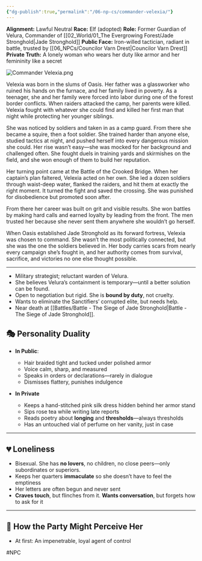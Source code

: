 ```yaml
---
{"dg-publish":true,"permalink":"/06-np-cs/commander-velexia/"}
---
```


**Alignment:** Lawful Neutral
**Race:** Elf (adopted) 
**Role:** Former Guardian of Velura, Commander of [[02_World/01_The Evergrowing Forest/Jade Stronghold\|Jade Stronghold]]
**Public Face:** Iron-willed tactician, radiant in battle, trusted by [[06_NPCs/Councilor Varn Drest\|Councilor Varn Drest]]
**Private Truth:** A lonely woman who wears her duty like armor and her femininity like a secret

![Commander Velexia.png](/img/user/00_GM%20Tools/Media/Commander%20Velexia.png)

Velexia was born in the slums of Oasis. Her father was a glassworker who ruined his hands on the furnace, and her family lived in poverty. As a teenager, she and her family were forced into labor during one of the forest border conflicts. When raiders attacked the camp, her parents were killed. Velexia fought with whatever she could find and killed her first man that night while protecting her younger siblings.

She was noticed by soldiers and taken in as a camp guard. From there she became a squire, then a foot soldier. She trained harder than anyone else, studied tactics at night, and pushed herself into every dangerous mission she could. Her rise wasn’t easy—she was mocked for her background and challenged often. She fought duels in training yards and skirmishes on the field, and she won enough of them to build her reputation.

Her turning point came at the Battle of the Crooked Bridge. When her captain’s plan faltered, Velexia acted on her own. She led a dozen soldiers through waist-deep water, flanked the raiders, and hit them at exactly the right moment. It turned the fight and saved the crossing. She was punished for disobedience but promoted soon after.

From there her career was built on grit and visible results. She won battles by making hard calls and earned loyalty by leading from the front. The men trusted her because she never sent them anywhere she wouldn’t go herself.

When Oasis established Jade Stronghold as its forward fortress, Velexia was chosen to command. She wasn’t the most politically connected, but she was the one the soldiers believed in. Her body carries scars from nearly every campaign she’s fought in, and her authority comes from survival, sacrifice, and victories no one else thought possible.

---

- Military strategist; reluctant warden of Velura.
- She believes Velura’s containment is temporary—until a better solution can be found.
- Open to negotiation but rigid. She is **bound by duty**, not cruelty.
- Wants to eliminate the Sanctifiers’ corrupted elite, but needs help.
- Near death at [[Battles/Battle - The Siege of Jade Stronghold\|Battle - The Siege of Jade Stronghold]].

## 🎭 **Personality Duality**

- **In Public**:
    - Hair braided tight and tucked under polished armor
    - Voice calm, sharp, and measured
    - Speaks in orders or declarations—rarely in dialogue
    - Dismisses flattery, punishes indulgence

- **In Private**
    - Keeps a hand-stitched pink silk dress hidden behind her armor stand
    - Sips rose tea while writing late reports
    - Reads poetry about **longing** and **thresholds**—always thresholds
    - Has an untouched vial of perfume on her vanity, just in case

---

## 💔 **Loneliness**

- Bisexual. She has **no lovers**, no children, no close peers—only subordinates or superiors. 
- Keeps her quarters **immaculate** so she doesn’t have to feel the emptiness
- Her letters are often begun and never sent
- **Craves touch**, but flinches from it. **Wants conversation**, but forgets how to ask for it

---

## 🧠 **How the Party Might Perceive Her**

- At first: An impenetrable, loyal agent of control

#NPC 
